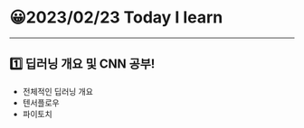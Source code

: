 # 😀2023/02/23 Today I learn
-------------------------
## 1️⃣ 딥러닝 개요 및 CNN 공부!
  
  * 전체적인 딥러닝 개요
  * 텐서플로우
  * 파이토치
